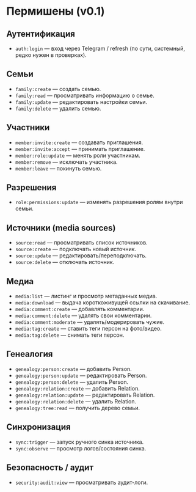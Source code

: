 # Пермишены (v0.1)

## Аутентификация
- `auth:login` — вход через Telegram / refresh (по сути, системный, редко нужен в проверках).

## Семьи
- `family:create` — создать семью.
- `family:read` — просматривать информацию о семье.
- `family:update` — редактировать настройки семьи.
- `family:delete` — удалить семью.

## Участники
- `member:invite:create` — создавать приглашения.
- `member:invite:accept` — принимать приглашение.
- `member:role:update` — менять роли участникам.
- `member:remove` — исключать участника.
- `member:leave` — покинуть семью.

## Разрешения
- `role:permissions:update` — изменять разрешения ролям внутри семьи.

## Источники (media sources)
- `source:read` — просматривать список источников.
- `source:create` — подключать новый источник.
- `source:update` — редактировать/переподключать.
- `source:delete` — отключать источник.

## Медиа
- `media:list` — листинг и просмотр метаданных медиа.
- `media:download` — выдача короткоживущей ссылки на скачивание.
- `media:comment:create` — добавлять комментарии.
- `media:comment:delete` — удалять свои комментарии.
- `media:comment:moderate` — удалять/модерировать чужие.
- `media:tag:create` — ставить теги персон на фото/видео.
- `media:tag:delete` — снимать теги персон.

## Генеалогия
- `genealogy:person:create` — добавить Person.
- `genealogy:person:update` — редактировать Person.
- `genealogy:person:delete` — удалить Person.
- `genealogy:relation:create` — добавить Relation.
- `genealogy:relation:update` — редактировать Relation.
- `genealogy:relation:delete` — удалить Relation.
- `genealogy:tree:read` — получить дерево семьи.

## Синхронизация
- `sync:trigger` — запуск ручного синка источника.
- `sync:observe` — просмотр логов/состояния синка.

## Безопасность / аудит
- `security:audit:view` — просматривать аудит-логи.

